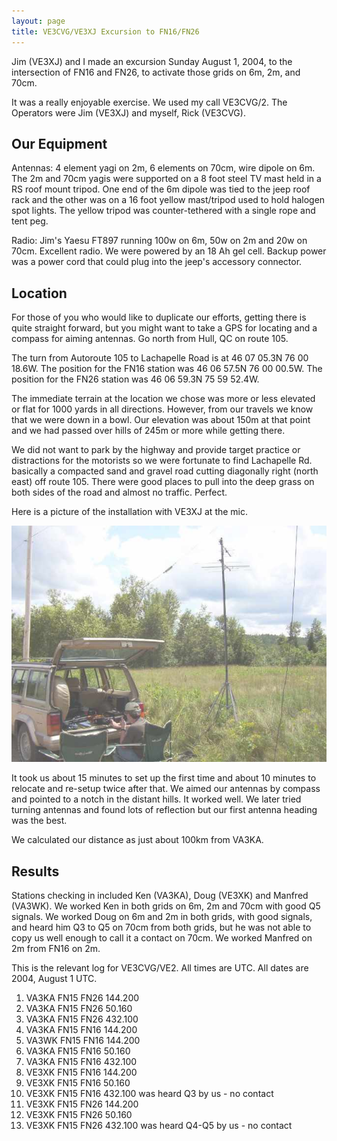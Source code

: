 ```yaml
---
layout: page
title: VE3CVG/VE3XJ Excursion to FN16/FN26
---
```


Jim (VE3XJ) and I made an excursion Sunday August 1, 2004, to the intersection of FN16 and FN26, to activate those grids on 6m, 2m, and 70cm.

It was a really enjoyable exercise. We used my call VE3CVG/2. The Operators were Jim (VE3XJ) and myself, Rick (VE3CVG).

## Our Equipment

Antennas: 4 element yagi on 2m, 6 elements on 70cm, wire dipole on 6m. The 2m and 70cm yagis were supported on a 8 foot steel TV mast held in a RS roof mount tripod. One end of the 6m dipole was tied to the jeep roof rack and the other was on a 16 foot yellow mast/tripod used to hold halogen spot lights. The yellow tripod was counter-tethered with a single rope and tent peg.

Radio: Jim's Yaesu FT897 running 100w on 6m, 50w on 2m and 20w on 70cm. Excellent radio. We were powered by an 18 Ah gel cell. Backup power was a power cord that could plug into the jeep's accessory connector.

## Location

For those of you who would like to duplicate our efforts, getting there is quite straight forward, but you might want to take a GPS for locating and a compass for aiming antennas. Go north from Hull, QC on route 105.

The turn from Autoroute 105 to Lachapelle Road is at 46 07 05.3N 76 00 18.6W. The position for the FN16 station was 46 06 57.5N 76 00 00.5W. The position for the FN26 station was 46 06 59.3N 75 59 52.4W.

The immediate terrain at the location we chose was more or less elevated or flat for 1000 yards in all directions. However, from our travels we know that we were down in a bowl. Our elevation was about 150m at that point and we had passed over hills of 245m or more while getting there.

We did not want to park by the highway and provide target practice or distractions for the motorists so we were fortunate to find Lachapelle Rd. basically a compacted sand and gravel road cutting diagonally right (north east) off route 105. There were good places to pull into the deep grass on both sides of the road and almost no traffic. Perfect.

Here is a picture of the installation with VE3XJ at the mic.

![VE3XJ at the mic](../images/ve3cvgrover2.jpg)

It took us about 15 minutes to set up the first time and about 10 minutes to relocate and re-setup twice after that. We aimed our antennas by compass and pointed to a notch in the distant hills. It worked well. We later tried turning antennas and found lots of reflection but our first antenna heading was the best.

We calculated our distance as just about 100km from VA3KA.

## Results

Stations checking in included Ken (VA3KA), Doug (VE3XK) and Manfred (VA3WK). We worked Ken in both grids on 6m, 2m and 70cm with good Q5 signals. We worked Doug on 6m and 2m in both grids, with good signals, and heard him Q3 to Q5 on 70cm  from both grids, but he was not able to copy us well enough to call it a contact on 70cm. We worked Manfred on 2m from FN16 on 2m.

This is the relevant log for VE3CVG/VE2. All times are UTC. All dates are 2004, August 1 UTC.

1. VA3KA    FN15 FN26 144.200
1. VA3KA    FN15 FN26 50.160
1. VA3KA    FN15 FN26 432.100
1. VA3KA    FN15 FN16 144.200
1. VA3WK    FN15 FN16 144.200
1. VA3KA    FN15 FN16 50.160
1. VA3KA    FN15 FN16 432.100
1. VE3XK    FN15 FN16 144.200
1. VE3XK    FN15 FN16 50.160
1. VE3XK    FN15 FN16 432.100 was heard Q3 by us - no contact
1. VE3XK    FN15 FN26 144.200
1. VE3XK    FN15 FN26 50.160
1. VE3XK    FN15 FN26 432.100 was heard Q4-Q5 by us - no contact
